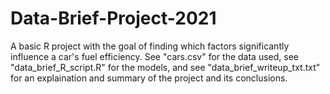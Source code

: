 # Data-Brief-Project-2021
A basic R project with the goal of finding which factors significantly  influence a car's fuel efficiency.
See "cars.csv" for the data used, see "data_brief_R_script.R" for the models, and see "data_brief_writeup_txt.txt" for an explaination and summary of the project and its conclusions. 
